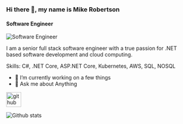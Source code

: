 ### Hi there 👋, my name is Mike Robertson
#### Software Engineer
![Software Engineer](https://picsum.photos/500/500)

I am a senior full stack software engineer with a true passion for .NET based software development and cloud computing.

Skills: C#, .NET Core, ASP.NET Core, Kubernetes, AWS, SQL, NOSQL

* 🔭 I’m currently working on a few things
* 💬 Ask me about Anything 

[<img src='https://cdn.jsdelivr.net/npm/simple-icons@3.0.1/icons/github.svg' alt='github' height='40'>](https://github.com/mroberts91)  

![Github stats](https://github-readme-stats.vercel.app/api?username=mroberts91&show_icons=true&count_private=true)
